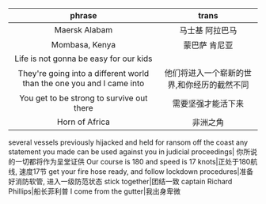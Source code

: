 phrase|trans
:---:|:---:
Maersk Alabam|马士基 阿拉巴马
Mombasa, Kenya| 蒙巴萨 肯尼亚
Life is not gonna be easy for our kids|
They're going into a different world than the one you and I came into|他们将进入一个崭新的世界,和你经历的截然不同
You get to be strong to survive out there|需要坚强才能活下来
Horn of Africa|非洲之角
several vessels previously hijacked and held for ransom off the coast
any statement you made can be used  against you in judicial proceedings| 
你所说的一切都将作为呈堂证供
Our course is 180 and speed is 17 knots|正处于180航线, 速度17节
get your fire hose ready, and follow lockdown procedures|准备好消防软管, 进入一级防范状态
stick together|团结一致
captain Richard Phillips|船长菲利普
I come from the gutter|我出身卑微
